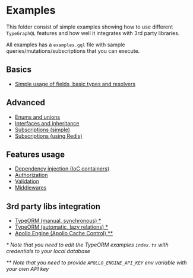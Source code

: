 # Examples
This folder consist of simple examples showing how to use different `TypeGraphQL` features and how well it integrates with 3rd party libraries.

All examples has a `examples.gql` file with sample queries/mutations/subscriptions that you can execute.

## Basics
- [Simple usage of fields, basic types and resolvers](./simple-usage)

## Advanced
- [Enums and unions](./enums-and-unions)
- [Interfaces and inheritance](./interfaces-inheritance)
- [Subscriptions (simple)](./simple-subscriptions)
- [Subscriptions (using Redis)](./redis-subscriptions)

## Features usage
- [Dependency injection (IoC containers)](./using-container)
- [Authorization](./authorization)
- [Validation](./automatic-validation)
- [Middlewares](./middlewares)

## 3rd party libs integration
- [TypeORM (manual, synchronous) *](./typeorm-basic-usage)
- [TypeORM (automatic, lazy relations) *](./typeorm-lazy-relations)
- [Apollo Engine (Apollo Cache Control) **](./apollo-engine)

_* Note that you need to edit the TypeORM examples `index.ts` with credentials to your local database_

_** Note that you need to provide `APOLLO_ENGINE_API_KEY` env variable with your own API key_
